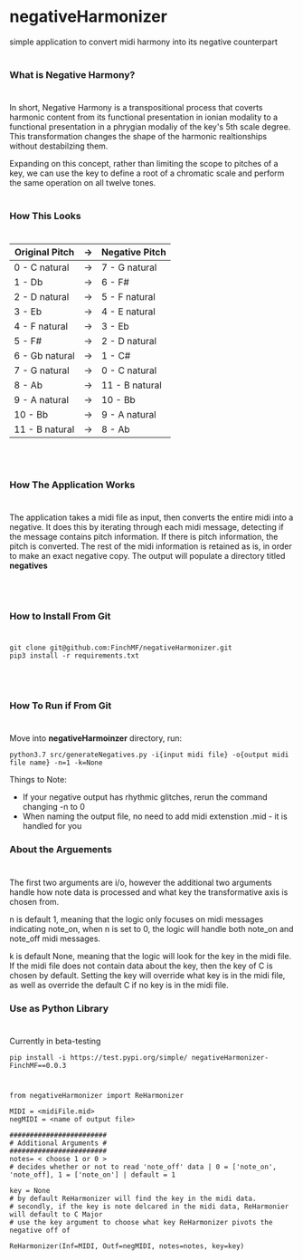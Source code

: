 # negativeHarmonizer
simple application to convert midi harmony into its negative counterpart
<br/><br/>

### What is Negative Harmony?
#
In short, Negative Harmony is a transpositional process that coverts harmonic content from its functional presentation in ionian modality to a functional presentation in a phrygian modaliy of the key's 5th scale degree. This transformation changes the shape of the harmonic realtionships without destabilzing them. 

Expanding on this concept, rather than limiting the scope to pitches of a key, we can use the key to define a root of a chromatic scale and perform the same operation on all twelve tones. 
<br/><br/>

### How This Looks
#


| Original Pitch | -> | Negative Pitch |
-----------------|----|-----------------
| 0 - C natural  | -> | 7 - G natural |
| 1 - Db | -> | 6 - F# |
| 2 - D natural | -> | 5 - F natural |
| 3 - Eb | -> | 4 - E natural |
| 4 - F natural | -> | 3 -  Eb | 
| 5 - F# | -> | 2  - D natural |
| 6 - Gb natural | -> | 1 - C# |
| 7 - G natural | -> | 0 - C natural |
| 8 - Ab | -> | 11 - B natural |
| 9 - A natural | -> | 10 - Bb |
| 10 - Bb | -> | 9 - A natural |
| 11 - B natural | -> | 8 - Ab |

<br/><br/>

### How The Application Works
#
The application takes a midi file as input, then converts the entire midi into a negative. It does this by iterating through each midi message, detecting if the message contains pitch information. If there is pitch information, the pitch is converted. The rest of the midi information is retained as is, in order to make an exact negative copy. The output will populate a directory titled **negatives**

<br/><br/>

### How to Install From Git
#
    git clone git@github.com:FinchMF/negativeHarmonizer.git
    pip3 install -r requirements.txt 

<br/><br/>

### How To Run if From Git
#
Move into **negativeHarmoinzer** directory, run:

    python3.7 src/generateNegatives.py -i{input midi file} -o{output midi file name} -n=1 -k=None



Things to Note:
- If your negative output has rhythmic glitches, rerun the command changing -n to 0
- When naming the output file, no need to add midi extenstion .mid - it is handled for you

### About the Arguements
#
The first two arguments are i/o, however the additional two arguments handle how note data is processed and what key the transformative axis is chosen from. 

n is default 1, meaning that the logic only focuses on midi messages indicating note_on, when n is set to 0, the logic will handle both note_on and note_off midi messages. 

k is default None, meaning that the logic will look for the key in the midi file. If the midi file does not contain data about the key, then the key of C is chosen by default. Setting the key will override what key is in the midi file, as well as override the default C if no key is in the midi file. 

### Use as Python Library
#
Currently in beta-testing

    pip install -i https://test.pypi.org/simple/ negativeHarmonizer-FinchMF==0.0.3

 #
    from negativeHarmonizer import ReHarmonizer

    MIDI = <midiFile.mid>
    negMIDI = <name of output file>

    ########################
    # Additional Arguments #
    ########################
    notes= < choose 1 or 0 > 
    # decides whether or not to read 'note_off' data | 0 = ['note_on', 'note_off], 1 = ['note_on'] | default = 1

    key = None
    # by default ReHarmonizer will find the key in the midi data.
    # secondly, if the key is note delcared in the midi data, ReHarmonier will default to C Major
    # use the key argument to choose what key ReHarmonizer pivots the negative off of
    
    ReHarmonizer(Inf=MIDI, Outf=negMIDI, notes=notes, key=key)